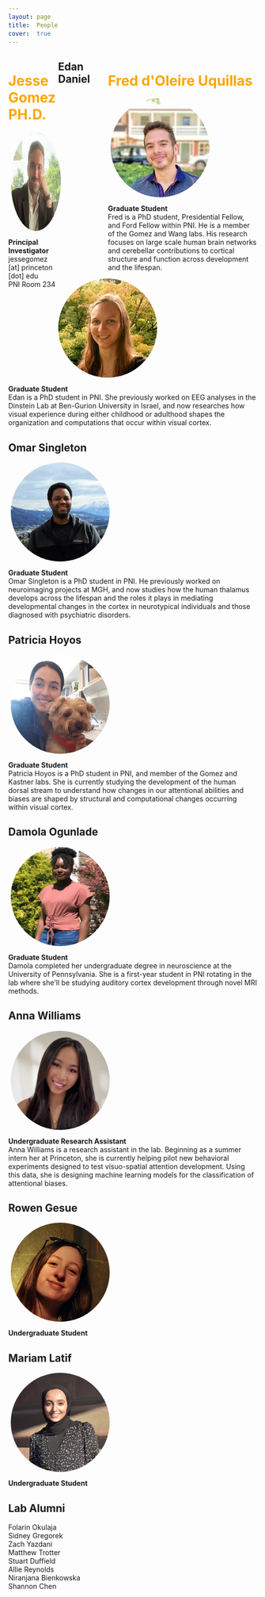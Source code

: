```yaml
---
layout: page
title:  People
cover:  true 
---
```

<div>
	<div style="width: 20%; float:left">
		<div>
			<h1>Jesse Gomez PH.D.</h1>
			<img class="jesse" src="/assets/img/jesse.jpg" alt="photo of jesse gomez" width="200" height="200"/>
		</div>
		<p>
			<b>Principal Investigator</b><br>
			jessegomez [at] princeton [dot] edu<br>
			PNI Room 234<br>
		</p>
	</div>
	<div style="width: 60%; float:right">
		<div>
			<h1>Fred d'Oleire Uquillas</h1>
			<img class="fred" src="/assets/img/fred.jpg" alt="photo of fred uquillas" width="200" height="200"/>
		</div>
		<p>
		<b>Graduate Student</b><br>
		Fred is a PhD student, Presidential Fellow, and Ford Fellow within PNI. He is a 
		member of the Gomez and Wang labs. His research focuses on large scale human brain 
		networks and cerebellar contributions to cortical structure and function across 
		development and the lifespan. 
		</p>
	</div>
</div>




## Edan Daniel
<div>
	<div>
		<img class="edan" src="/assets/img/edan.jpg" alt="photo of edan daniel" width="200" height="200"/>
	</div>
	<p>
		<b>Graduate Student</b><br>
		Edan is a PhD student in PNI. She previously worked on EEG analyses in the Dinstein
		Lab at Ben-Gurion University in Israel, and now researches how visual experience
		during either childhood or adulthood shapes the organization and computations 
		that occur within visual cortex. 
	</p>
</div>

## Omar Singleton
<div>
	<img class="omar" src="/assets/img/omar.jpg" alt="photo of omar singleton" width="200" height="200"/>
</div>
<p>
	<b>Graduate Student</b><br>
	Omar Singleton is a PhD student in PNI. He previously worked on neuroimaging projects at
	MGH, and now studies how the human thalamus develops across the lifespan and the roles
	it plays in mediating developmental changes in the cortex in neurotypical individuals 
	and those diagnosed with psychiatric disorders. 
</p>

## Patricia Hoyos
<div>
	<img class="patricia" src="/assets/img/patricia.jpg" alt="photo of patricia hoyos" width="200" height="200"/>
</div>
<p>
	<b>Graduate Student</b><br>
	Patricia Hoyos is a PhD student in PNI, and member of the Gomez and Kastner labs. She
	is currently studying the development of the human dorsal stream to understand how 
	changes in our attentional abilities and biases are shaped by structural and 
	computational changes occurring within visual cortex. 
</p>

## Damola Ogunlade
<div>
	<img class="damola" src="/assets/img/damola.jpg" alt="photo of damola ogunlade" width="200" height="200"/>
</div>
<p>
	<b>Graduate Student</b><br>
	Damola completed her undergraduate degree in neuroscience  at the University of 
	Pennsylvania. She is a first-year student in PNI rotating in the lab where she'll be
	studying auditory cortex development through novel MRI methods. 
</p>

## Anna Williams
<div>
	<img class="anna" src="/assets/img/anna.jpg" alt="photo of anna williams" width="200" height="200"/>
</div>
<p>
	<b>Undergraduate Research Assistant</b><br>
	Anna Williams is a research assistant in the lab. Beginning as a summer intern her at
	Princeton, she is currently helping pilot new behavioral experiments designed to test
	visuo-spatial attention development. Using this data, she is designing machine
	learning models for the classification of attentional biases.  
</p>

## Rowen Gesue
<div>
	<img class="rowen" src="/assets/img/rowen.jpg" alt="photo of rowen gesue" width="200" height="200"/>
</div>
<p>
	<b>Undergraduate Student</b><br>  
</p>

## Mariam Latif

<div>
	<img class="mariam" src="/assets/img/mariam.jpg" alt="photo of mariam latif" width="200" height="200"/>
</div>

<p>
	<b>Undergraduate Student</b><br>  
</p>

## Lab Alumni

<p>
	Folarin Okulaja<br>
	Sidney Gregorek<br> 
	Zach Yazdani<br>
	Matthew Trotter<br>
	Stuart Duffield<br>
	Allie Reynolds<br>
	Niranjana Bienkowska<br>
	Shannon Chen<br>
</p>

<!--author-->

<style type="text/css">
	.row {
		display: flex;
	}

	.column {
		flex: 50%;    
	}

	h1 {
		color: orange;
	}

	img.jesse {
		display:block;
		margin: 5px;
		border-radius: 50%;
	}

	img.omar {
		display:block;
		margin: 5px;
		border-radius: 50%;
	}

	img.fred {
		display:block;
		margin: 5px;
		border-radius: 50%;
	}

	img.edan {
		display:block;
		margin: 5px;
		border-radius: 50%;
	}

	img.patricia {
		display:block;
		margin: 5px;
		border-radius: 50%;
	}

	img.damola {
		display:block;
		margin: 5px;
		border-radius: 50%;
	}

	img.anna {
		display:block;
		margin: 5px;
		border-radius: 50%;
	}

	img.mariam {
		display:block;
		margin: 5px;
		border-radius: 50%;
	}

	img.rowen {
		display:block;
		margin: 5px;
		border-radius: 50%;
	}


</style>

